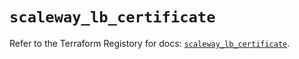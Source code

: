 # `scaleway_lb_certificate`

Refer to the Terraform Registory for docs: [`scaleway_lb_certificate`](https://registry.terraform.io/providers/scaleway/scaleway/2.39.0/docs/resources/lb_certificate).
